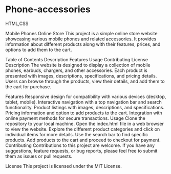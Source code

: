 # Phone-accessories
HTML,CSS

Mobile Phones Online Store
This project is a simple online store website showcasing various mobile phones and related accessories. It provides information about different products along with their features, prices, and options to add them to the cart.

Table of Contents
Description
Features
Usage
Contributing
License
Description
The website is designed to display a collection of mobile phones, earbuds, chargers, and other accessories. Each product is presented with images, descriptions, specifications, and pricing details. Users can browse through the products, view their details, and add them to the cart for purchase.

Features
Responsive design for compatibility with various devices (desktop, tablet, mobile).
Interactive navigation with a top navigation bar and search functionality.
Product listings with images, descriptions, and specifications.
Pricing information and option to add products to the cart.
Integration with online payment methods for secure transactions.
Usage
Clone the repository to your local machine.
Open the index.html file in a web browser to view the website.
Explore the different product categories and click on individual items for more details.
Use the search bar to find specific products.
Add products to the cart and proceed to checkout for payment.
Contributing
Contributions to this project are welcome. If you have any suggestions, feature requests, or bug reports, please feel free to submit them as issues or pull requests.

License
This project is licensed under the MIT License.


